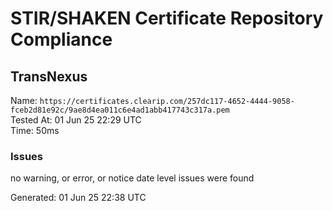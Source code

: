# STIR/SHAKEN Certificate Repository Compliance

## TransNexus

Name: `https://certificates.clearip.com/257dc117-4652-4444-9058-fceb2d81e92c/9ae8d4ea011c6e4ad1abb417743c317a.pem`\
Tested At: 01 Jun 25 22:29 UTC\
Time: 50ms

### Issues

no warning, or error, or notice date level issues were found

Generated: 01 Jun 25 22:38 UTC